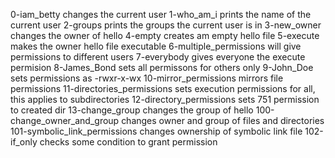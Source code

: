 0-iam_betty changes the current user
1-who_am_i prints the name of the current user
2-groups prints the groups the current user is in
3-new_owner changes the owner of hello
4-empty creates am empty hello file
5-execute makes the owner hello file executable
6-multiple_permissions will give permissions to different users
7-everybody gives everyone the execute permision
8-James_Bond sets all permissons for others only
9-John_Doe sets permissions as -rwxr-x-wx
10-mirror_permissions mirrors file permissions
11-directories_permissions sets execution permissions for all, this applies to subdirectories
12-directory_permissions sets 751 permission to created dir
13-change_group changes the group of hello
100-change_owner_and_group changes owner and group of files and  directories
101-symbolic_link_permissions changes ownership of symbolic link file
102-if_only checks some condition to grant permission
